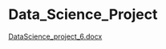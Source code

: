 # Data_Science_Project
[DataScience_project_6.docx](https://github.com/user-attachments/files/21434222/DataScience_project_6.docx)
